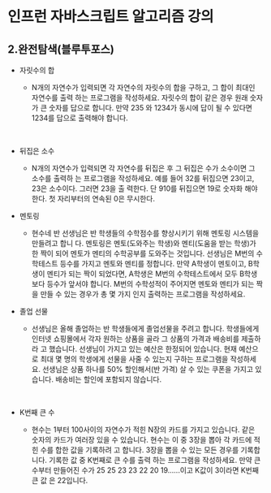 # 인프런 자바스크립트 알고리즘 강의

## 2.완전탐색(블루투포스)

- 자릿수의 합

  - N개의 자연수가 입력되면 각 자연수의 자릿수의 합을 구하고, 그 합이 최대인 자연수를 출력
    하는 프로그램을 작성하세요. 자릿수의 합이 같은 경우 원래 숫자가 큰 숫자를 답으로 합니다.
    만약 235 와 1234가 동시에 답이 될 수 있다면 1234를 답으로 출력해야 합니다.

     <br/>

- 뒤집은 소수

  - N개의 자연수가 입력되면 각 자연수를 뒤집은 후 그 뒤집은 수가 소수이면 그 소수를 출력하
    는 프로그램을 작성하세요. 예를 들어 32를 뒤집으면 23이고, 23은 소수이다. 그러면 23을 출
    력한다. 단 910를 뒤집으면 19로 숫자화 해야 한다. 첫 자리부터의 연속된 0은 무시한다.
    <br/>

- 멘토링

  - 현수네 반 선생님은 반 학생들의 수학점수를 향상시키기 위해 멘토링 시스템을 만들려고 합니
    다. 멘토링은 멘토(도와주는 학생)와 멘티(도움을 받는 학생)가 한 짝이 되어 멘토가 멘티의
    수학공부를 도와주는 것입니다.
    선생님은 M번의 수학테스트 등수를 가지고 멘토와 멘티를 정합니다.
    만약 A학생이 멘토이고, B학생이 멘티가 되는 짝이 되었다면, A학생은 M번의 수학테스트에서
    모두 B학생보다 등수가 앞서야 합니다.
    M번의 수학성적이 주어지면 멘토와 멘티가 되는 짝을 만들 수 있는 경우가 총 몇 가지 인지
    출력하는 프로그램을 작성하세요.
    <br/>

- 졸업 선물

  - 선생님은 올해 졸업하는 반 학생들에게 졸업선물을 주려고 합니다.
    학생들에게 인터넷 쇼핑몰에서 각자 원하는 상품을 골라 그 상품의 가격과 배송비를 제출하라
    고 했습니다. 선생님이 가지고 있는 예산은 한정되어 있습니다.
    현재 예산으로 최대 몇 명의 학생에게 선물을 사줄 수 있는지 구하는 프로그램을 작성하세요.
    선생님은 상품 하나를 50% 할인해서(반 가격) 살 수 있는 쿠폰을 가지고 있습니다. 배송비는
    할인에 포함되지 않습니다.

    <br/>

- K번째 큰 수

  - 현수는 1부터 100사이의 자연수가 적힌 N장의 카드를 가지고 있습니다. 같은 숫자의 카드가
    여러장 있을 수 있습니다. 현수는 이 중 3장을 뽑아 각 카드에 적힌 수를 합한 값을 기록하려
    고 합니다. 3장을 뽑을 수 있는 모든 경우를 기록합니다. 기록한 값 중 K번째로 큰 수를 출력
    하는 프로그램을 작성하세요.
    만약 큰 수부터 만들어진 수가 25 25 23 23 22 20 19......이고 K값이 3이라면 K번째 큰 값
    은 22입니다.

